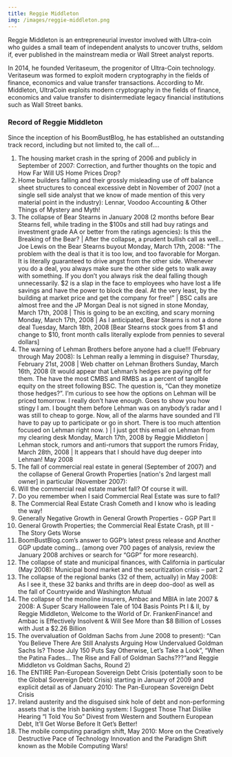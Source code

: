 ```yaml
---
title: Reggie Middleton
img: /images/reggie-middleton.png
---
```


Reggie Middleton is an entrepreneurial investor involved with Ultra-coin who guides a small team of independent analysts to uncover truths, seldom if, ever published in the mainstream media or Wall Street analyst reports.

In 2014, he founded Veritaseum, the progenitor of Ultra-Coin technology. Veritaseum was formed to exploit modern cryptography in the fields of finance, economics and value transfer transactions. According to Mr. Middleton, UltraCoin exploits modern cryptography in the fields of finance, economics and value transfer to disintermediate legacy financial institutions such as Wall Street banks.

### Record of Reggie Middleton
Since the inception of his BoomBustBlog, he has established an outstanding track record, including but not limited to, the call of....

<ol><li>The housing market crash in the spring of 2006 and publicly in September of 2007: Correction, and further thoughts on the topic and How Far Will US Home Prices Drop?</li>
<li>Home builders falling and their grossly misleading use of off balance sheet structures to conceal excessive debt in November of 2007 (not a single sell side analyst that we know of made mention of this very material point in the industry): Lennar, Voodoo Accounting & Other Things of Mystery and Myth!
<li>The collapse of Bear Stearns in January 2008 (2 months before Bear Stearns fell, while trading in the $100s and still had buy ratings and investment grade AA or better from the ratings agencies): Is this the Breaking of the Bear? | After the collapse, a prudent bullish call as well... Joe Lewis on the Bear Stearns buyout Monday, March 17th, 2008: "The problem with the deal is that it is too low, and too favorable for Morgan. It is literally guaranteed to drive angst from the other side. Whenever you do a deal, you always make sure the other side gets to walk away with something.  If you don’t you always risk the deal falling though unnecessarily. $2 is a slap in the face to employees who have lost a life savings and have the power to block the deal. At the very least, by the building at market price and get the company for free!" | BSC calls are almost free and the JP Morgan Deal is not signed in stone Monday, March 17th, 2008 | This is going to be an exciting, and scary morning Monday, March 17th, 2008 | As I anticipated, Bear Stearns is not a done deal Tuesday, March 18th, 2008 [Bear Stearns stock goes from $1 and change to $10, front month calls literally explode from pennies to several dollars]</li>
<li>The warning of Lehman Brothers before anyone had a clue!!! (February through May 2008): Is Lehman really a lemming in disguise? Thursday, February 21st, 2008 | Web chatter on Lehman Brothers Sunday, March 16th, 2008 (It would appear that Lehman’s hedges are paying off for them. The have the most CMBS and RMBS as a percent of tangible equity on the street following BSC. The question is, “Can they monetize those hedges?”. I’m curious to see how the options on Lehman will be priced tomorrow. I really don’t have enough. Goes to show you how stingy I am. I bought them before Lehman was on anybody’s radar and I was still to cheap to gorge. Now, all of the alarms have sounded and I’ll have to pay up to participate or go in short. There is too much attention focused on Lehman right now. ) | I just got this email on Lehman from my clearing desk Monday, March 17th, 2008 by Reggie Middleton | Lehman stock, rumors and anti-rumors that support the rumors Friday, March 28th, 2008 | It appears that I should have dug deeper into Lehman! May 2008</li>
<li>The fall of commercial real estate in general (September of 2007) and the collapse of General Growth Properties [nation's 2nd largest mall owner] in particular (November 2007):</li>
<li>Will the commercial real estate market fall? Of course it will.</li>
<li>Do you remember when I said Commercial Real Estate was sure to fall?</li>
<li>The Commercial Real Estate Crash Cometh and I know who is leading the way!</li>
<li>Generally Negative Growth in General Growth Properties - GGP Part II</li>
<li>General Growth Properties; the Commercial Real Estate Crash, pt III - The Story Gets Worse</li>
<li>BoomBustBlog.com’s answer to GGP’s latest press release and Another GGP update coming… (among over 700 pages of analysis, review the January 2008 archives or search for “GGP” for more research).</li>
<li>The collapse of state and municipal finances, with California in particular (May 2008): Municipal bond market and the securitization crisis – part 2</li>
<li>The collapse of the regional banks (32 of them, actually) in May 2008: As I see it, these 32 banks and thrifts are in deep doo-doo! as well as the fall of Countrywide and Washington Mutual</li>
<li>The collapse of the monoline insurers, Ambac and MBIA in late 2007 & 2008: A Super Scary Halloween Tale of 104 Basis Points Pt I & II, by Reggie Middleton, Welcome to the World of Dr. FrankenFinance! and Ambac is Effectively Insolvent & Will See More than $8 Billion of Losses with Just a $2.26 Billion</li>
<li>The overvaluation of Goldman Sachs from June 2008 to present): “Can You Believe There Are Still Analysts Arguing How Undervalued Goldman Sachs Is? Those July 150 Puts Say Otherwise, Let’s Take a Look”, “When the Patina Fades… The Rise and Fall of Goldman Sachs???“and Reggie Middleton vs Goldman Sachs, Round 2)</li>
<li>The ENTIRE Pan-European Sovereign Debt Crisis (potentially soon to be the Global Sovereign Debt Crisis) starting in January of 2009 and explicit detail as of January 2010: The Pan-European Sovereign Debt Crisis</li>
<li>Ireland austerity and the disguised sink hole of debt and non-performing assets that is the Irish banking system: I Suggest Those That Dislike Hearing “I Told You So” Divest from Western and Southern European Debt, It’ll Get Worse Before It Get’s Better!</li>
<li>The mobile computing paradigm shift, May 2010: More on the Creatively Destructive Pace of Technology Innovation and the Paradigm Shift known as the Mobile Computing Wars!</li></ol>